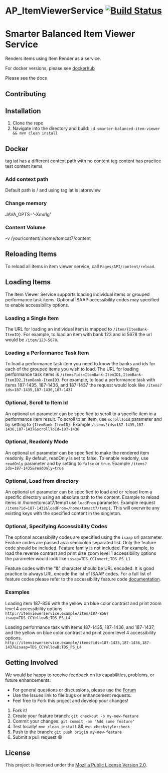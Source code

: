 # AP_ItemViewerService [![Build Status](https://travis-ci.org/osu-cass/AP_ItemViewerService.svg?branch=master)](https://travis-ci.org/osu-cass/AP_ItemViewerService)

# Smarter Balanced Item Viewer Service 
Renders items using Item Render as a service.

For docker versions, please see [dockerhub](https://hub.docker.com/r/osucass/ap_itemviewerservice/tags/)

Please see the docs

## Contributing

## Installation
1. Clone the repo
2. Navigate into the directory and build: `cd smarter-balanced-item-viewer && mvn clean install`

## Docker
tag iat has a different context path with no content
tag content has practice test content items

### Add context path
Default path is / and using tag iat is iatpreview

### Change memory 
JAVA_OPTS='-Xmx1g' 

### Content Volume
-v /your/content/:/home/tomcat7/content

## Reloading Items

To reload all items in item viewer service, call `Pages/API/content/reload`.

## Loading Items

The Item Viewer Service supports loading individual items or grouped performance task items.
Optional ISAAP accessibility codes may specified to enable accessibility options.

### Loading a Single Item
The URL for loading an individual item is mapped to `/item/{ItemBank-ItemID}`.
For example, to load an item with bank 123 and id 5678 the url would be `/item/123-5678`.

### Loading a Performance Task Item
To load a performance task item you need to know the banks and ids for each of the grouped items you wish to load.
The URL for loading performance task items is `/items?ids=ItemBank-ItemID1,ItemBank-ItemID2,ItemBank-ItemID3`.
For example, to load a performance task with items 187-1435, 187-1436, and 187-1437 the request would look like
`/items?ids=187-1435,187-1436,187-1437`

### Optional, Scroll to Item Id
An optional url parameter can be specified to scroll to a specific item in a performance item result. To scroll to an item, use `scrollToId` parameter and by setting to `{ItemBank-ItemID}`. Example `/items?ids=187-1435,187-1436,187-1437&scrollToId=187-1436`

### Optional, Readonly Mode
An optional url parameter can be specified to make the rendered item readonly. By default, readOnly is set to false. To enable readonly, use `readOnly` parameter and by setting to `false` or `true`. Example `/items?ids=187-1435&readOnly=true`

### Optional, Load from directory
An optional url parameter can be specified to load and or reload from a specific directory using an absolute path to the content. Example to reload items in /home/tomcat7/temp1 use `loadFrom` parameter. Example request `/items?id=187-1432&loadFrom=/home/tomact7/temp1`. This will overwrite any existing keys with the specified content in the singleton.

### Optional, Specifying Accessibility Codes
The optional accessibility codes are specified using the `isaap` url parameter.
Feature codes are passed as a semicolon separated list.
Only the feature code should be included. Feature family is not included.
For example, to load the reverse contrast and print size zoom level 1 accessibility options the parameter would look like
`issap=TDS_CCInvert;TDS_PS_L1`

Feature codes with the "&" character should be URL encoded.
It is good practice to always URL encode the list of ISAAP codes.
For a full list of feature codes please refer to the accessibility feature code
[documentation](http://www.smarterapp.org/documents/ISAAP-AccessibilityFeatureCodes.pdf).

### Examples
Loading item 187-856 with the yellow on blue color contrast and print zoom level 4 accessibility options.  
`http://itemviewerservice.example/item/187-856?isaap=TDS_CCYellowB;TDS_PS_L4`


Loading performance task with items 187-1435, 187-1436, and 187-1437, 
and the yellow on blue color contrast and print zoom level 4 accessibility options.  
`http://itemviewerservice.example/items?ids=187-1435,187-1436,187-1437&isaap=TDS_CCYellowB;TDS_PS_L4`


## Getting Involved
We would be happy to receive feedback on its capabilities, problems, or future enhancements:
* For general questions or discussions, please use the [Forum](http://forum.opentestsystem.org/viewforum.php?f=9)
* Use the Issues link to file bugs or enhancement requests.
* Feel free to Fork this project and develop your changes!

1. Fork it!
2. Create your feature branch: `git checkout -b my-new-feature`
3. Commit your changes: `git commit -am 'Add some feature'`
4. Test locally! `mvn clean install` && `mvn checkstyle:check`
5. Push to the branch: `git push origin my-new-feature`
6. Submit a pull request :smile:

## License
This project is licensed under the [Mozilla Public License Version 2.0](https://www.mozilla.org/en-US/MPL/2.0/).
